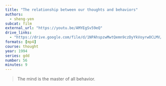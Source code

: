 ```yaml
---
title: "The relationship between our thoughts and behaviors"
authors:
  - sheng-yen
subcat: film
external_url: "https://youtu.be/AMYEgSv59eQ"
drive_links:
  - "https://drive.google.com/file/d/1NPAhspzwMwtQemn9czDyYkVoyrwOCLMV/view?usp=drivesdk"
formats: [mp4]
course: thought
year: 1994
series: gdd
number: 56
minutes: 9
---
```


> The mind is the master of all behavior.
